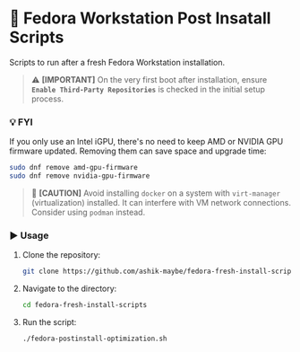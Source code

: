 # 🐧 Fedora Workstation Post Insatall Scripts

Scripts to run after a fresh Fedora Workstation installation.

> ⚠️ **[IMPORTANT]**
> On the very first boot after installation, ensure **`Enable Third-Party Repositories`** is checked in the initial setup process.

### 💡 FYI

If you only use an Intel iGPU, there's no need to keep AMD or NVIDIA GPU firmware updated. Removing them can save space and upgrade time:

```bash
sudo dnf remove amd-gpu-firmware
sudo dnf remove nvidia-gpu-firmware
```

> 🚫 **[CAUTION]**
> Avoid installing `docker` on a system with `virt-manager` (virtualization) installed. It can interfere with VM network connections. Consider using `podman` instead.

### ▶️ Usage

1.  Clone the repository:
    ```bash
    git clone https://github.com/ashik-maybe/fedora-fresh-install-scripts.git
    ```
2.  Navigate to the directory:
    ```bash
    cd fedora-fresh-install-scripts
    ```
3.  Run the script:
    ```bash
    ./fedora-postinstall-optimization.sh
    ```
